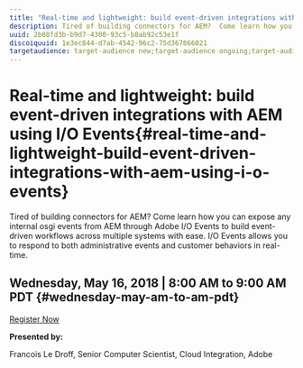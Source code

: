 ```yaml
---
title: "Real-time and lightweight: build event-driven integrations with AEM using I/O Events"
description: Tired of building connectors for AEM?  Come learn how you can expose any internal osgi events from AEM through Adobe I/O Events to build event-driven workflows across multiple systems with ease. I/O Events allows you to respond to both administrative events and customer behaviors in real-time. 
uuid: 2b08fd3b-b9d7-4300-93c5-b8ab92c53e1f
discoiquuid: 1e3ec844-d7ab-4542-96c2-75d367866021
targetaudience: target-audience new;target-audience ongoing;target-audience upgrader
---
```


# Real-time and lightweight: build event-driven integrations with AEM using I/O Events{#real-time-and-lightweight-build-event-driven-integrations-with-aem-using-i-o-events}

Tired of building connectors for AEM?  Come learn how you can expose any internal osgi events from AEM through Adobe I/O Events to build event-driven workflows across multiple systems with ease. I/O Events allows you to respond to both administrative events and customer behaviors in real-time. 

## Wednesday, May 16, 2018 | 8:00 AM to 9:00 AM PDT {#wednesday-may-am-to-am-pdt}

[Register Now](https://www.meetup.com/AEM-Technologist-Group/events/250446414/) 

**Presented by:**

Francois Le Droff, Senior Computer Scientist, Cloud Integration, Adobe

